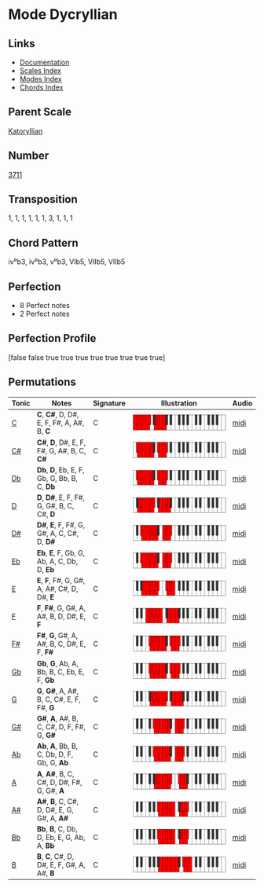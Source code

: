 # Mode Dycryllian

## Links

- [Documentation](README.md)
- [Scales Index](Scales.md)
- [Modes Index](Modes.md)
- [Chords Index](Chords.md)

## Parent Scale

[Katoryllian](ScaleKatoryllian.md)

## Number

[3711](https://ianring.com/musictheory/scales/3711)

## Transposition

1, 1, 1, 1, 1, 1, 3, 1, 1, 1

## Chord Pattern

iv⁰b3, iv⁰b3, v⁰b3, VIb5, VIIb5, VIIb5

## Perfection

- 8 Perfect notes
- 2 Perfect notes

## Perfection Profile

[false false true true true true true true true true]

## Permutations

| Tonic | Notes | Signature | Illustration | Audio |
|-------|-------|-----------|--------------|-------|
| [C](ModeCNaturalDycryllian.md) | **C**, **C#**, D, D#, E, F, F#, A, A#, B, **C** | C | ![CNaturalDycryllian](ModeCNaturalDycryllian.png) | [midi](https://github.com/edipermadi/music/blob/main/docs/ModeCNaturalDycryllian.mid?raw=true) |
| [C#](ModeCSharpDycryllian.md) | **C#**, **D**, D#, E, F, F#, G, A#, B, C, **C#** | C | ![CSharpDycryllian](ModeCSharpDycryllian.png) | [midi](https://github.com/edipermadi/music/blob/main/docs/ModeCSharpDycryllian.mid?raw=true) |
| [Db](ModeDFlatDycryllian.md) | **Db**, **D**, Eb, E, F, Gb, G, Bb, B, C, **Db** | C | ![DFlatDycryllian](ModeDFlatDycryllian.png) | [midi](https://github.com/edipermadi/music/blob/main/docs/ModeDFlatDycryllian.mid?raw=true) |
| [D](ModeDNaturalDycryllian.md) | **D**, **D#**, E, F, F#, G, G#, B, C, C#, **D** | C | ![DNaturalDycryllian](ModeDNaturalDycryllian.png) | [midi](https://github.com/edipermadi/music/blob/main/docs/ModeDNaturalDycryllian.mid?raw=true) |
| [D#](ModeDSharpDycryllian.md) | **D#**, **E**, F, F#, G, G#, A, C, C#, D, **D#** | C | ![DSharpDycryllian](ModeDSharpDycryllian.png) | [midi](https://github.com/edipermadi/music/blob/main/docs/ModeDSharpDycryllian.mid?raw=true) |
| [Eb](ModeEFlatDycryllian.md) | **Eb**, **E**, F, Gb, G, Ab, A, C, Db, D, **Eb** | C | ![EFlatDycryllian](ModeEFlatDycryllian.png) | [midi](https://github.com/edipermadi/music/blob/main/docs/ModeEFlatDycryllian.mid?raw=true) |
| [E](ModeENaturalDycryllian.md) | **E**, **F**, F#, G, G#, A, A#, C#, D, D#, **E** | C | ![ENaturalDycryllian](ModeENaturalDycryllian.png) | [midi](https://github.com/edipermadi/music/blob/main/docs/ModeENaturalDycryllian.mid?raw=true) |
| [F](ModeFNaturalDycryllian.md) | **F**, **F#**, G, G#, A, A#, B, D, D#, E, **F** | C | ![FNaturalDycryllian](ModeFNaturalDycryllian.png) | [midi](https://github.com/edipermadi/music/blob/main/docs/ModeFNaturalDycryllian.mid?raw=true) |
| [F#](ModeFSharpDycryllian.md) | **F#**, **G**, G#, A, A#, B, C, D#, E, F, **F#** | C | ![FSharpDycryllian](ModeFSharpDycryllian.png) | [midi](https://github.com/edipermadi/music/blob/main/docs/ModeFSharpDycryllian.mid?raw=true) |
| [Gb](ModeGFlatDycryllian.md) | **Gb**, **G**, Ab, A, Bb, B, C, Eb, E, F, **Gb** | C | ![GFlatDycryllian](ModeGFlatDycryllian.png) | [midi](https://github.com/edipermadi/music/blob/main/docs/ModeGFlatDycryllian.mid?raw=true) |
| [G](ModeGNaturalDycryllian.md) | **G**, **G#**, A, A#, B, C, C#, E, F, F#, **G** | C | ![GNaturalDycryllian](ModeGNaturalDycryllian.png) | [midi](https://github.com/edipermadi/music/blob/main/docs/ModeGNaturalDycryllian.mid?raw=true) |
| [G#](ModeGSharpDycryllian.md) | **G#**, **A**, A#, B, C, C#, D, F, F#, G, **G#** | C | ![GSharpDycryllian](ModeGSharpDycryllian.png) | [midi](https://github.com/edipermadi/music/blob/main/docs/ModeGSharpDycryllian.mid?raw=true) |
| [Ab](ModeAFlatDycryllian.md) | **Ab**, **A**, Bb, B, C, Db, D, F, Gb, G, **Ab** | C | ![AFlatDycryllian](ModeAFlatDycryllian.png) | [midi](https://github.com/edipermadi/music/blob/main/docs/ModeAFlatDycryllian.mid?raw=true) |
| [A](ModeANaturalDycryllian.md) | **A**, **A#**, B, C, C#, D, D#, F#, G, G#, **A** | C | ![ANaturalDycryllian](ModeANaturalDycryllian.png) | [midi](https://github.com/edipermadi/music/blob/main/docs/ModeANaturalDycryllian.mid?raw=true) |
| [A#](ModeASharpDycryllian.md) | **A#**, **B**, C, C#, D, D#, E, G, G#, A, **A#** | C | ![ASharpDycryllian](ModeASharpDycryllian.png) | [midi](https://github.com/edipermadi/music/blob/main/docs/ModeASharpDycryllian.mid?raw=true) |
| [Bb](ModeBFlatDycryllian.md) | **Bb**, **B**, C, Db, D, Eb, E, G, Ab, A, **Bb** | C | ![BFlatDycryllian](ModeBFlatDycryllian.png) | [midi](https://github.com/edipermadi/music/blob/main/docs/ModeBFlatDycryllian.mid?raw=true) |
| [B](ModeBNaturalDycryllian.md) | **B**, **C**, C#, D, D#, E, F, G#, A, A#, **B** | C | ![BNaturalDycryllian](ModeBNaturalDycryllian.png) | [midi](https://github.com/edipermadi/music/blob/main/docs/ModeBNaturalDycryllian.mid?raw=true) |
